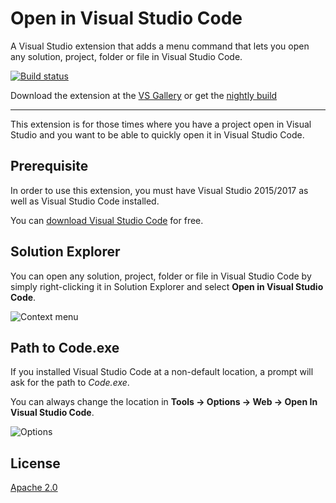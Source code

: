 # Open in Visual Studio Code
A Visual Studio extension that adds a menu command that
lets you open any solution, project, folder or file in
Visual Studio Code.

[![Build status](https://ci.appveyor.com/api/projects/status/hdd4uqjdqpq0f6lf?svg=true)](https://ci.appveyor.com/project/madskristensen/openinvscode)

Download the extension at the
[VS Gallery](https://visualstudiogallery.msdn.microsoft.com/33f6f3fd-68e8-4783-b934-ece91a08d265)
or get the
[nightly build](http://vsixgallery.com/extension/e99dde0e-e023-410d-bc5d-3f76db71e3f0/)

------------------------------------

This extension is for those times where you have a project
open in Visual Studio and you want to be able to quickly
open it in Visual Studio Code.

## Prerequisite
In order to use this extension, you must have Visual
Studio 2015/2017 as well as Visual Studio Code installed.

You can
[download Visual Studio Code](https://code.visualstudio.com/)
for free.

## Solution Explorer
You can open any solution, project, folder or file in
Visual Studio Code by simply right-clicking it in Solution
Explorer and select
**Open in Visual Studio Code**.

![Context menu](art/context-menu.png)

## Path to Code.exe
If you installed Visual Studio Code at a non-default location,
a prompt will ask for the path to _Code.exe_.

You can always change the location in
**Tools -> Options -> Web -> Open In Visual Studio Code**.

![Options](art/options.png)

## License
[Apache 2.0](LICENSE)
